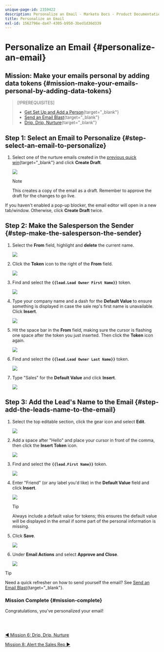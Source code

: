 ```yaml
---
unique-page-id: 2359422
description: Personalize an Email - Marketo Docs - Product Documentation
title: Personalize an Email
exl-id: 1562796e-da47-4305-b950-3bed1d36d339
---
```

# Personalize an Email {#personalize-an-email}

## Mission: Make your emails personal by adding data tokens {#mission-make-your-emails-personal-by-adding-data-tokens}

>[!PREREQUISITES]
>
>* [Get Set Up and Add a Person](/help/marketo/getting-started/quick-wins/get-set-up-and-add-a-person.md){target="_blank"}
>* [Send an Email Blast](/help/marketo/getting-started/quick-wins/send-an-email.md){target="_blank"}
>* [Drip, Drip, Nurture](/help/marketo/getting-started/quick-wins/drip-drip-nurture.md){target="_blank"}

## Step 1: Select an Email to Personalize {#step-select-an-email-to-personalize}

1. Select one of the nurture emails created in the [previous quick win](/help/marketo/getting-started/quick-wins/drip-drip-nurture.md){target="_blank"} and click **Create Draft**.

   ![](assets/personalize-an-email-1.png)

   >[!NOTE]
   >
   >This creates a copy of the email as a draft. Remember to approve the draft for the changes to go live.

If you haven't enabled a pop-up blocker, the email editor will open in a new tab/window. Otherwise, click **Create Draft** twice.

## Step 2: Make the Salesperson the Sender {#step-make-the-salesperson-the-sender}

1. Select the **From** field, highlight and **delete** the current name.

   ![](assets/personalize-an-email-2.png)

1. Click the **Token** icon to the right of the **From** field.

   ![](assets/personalize-an-email-3.png)

1. Find and select the **`{{lead.Lead Owner First Name}}`** token.

   ![](assets/personalize-an-email-4.png)

1. Type your company name and a dash for the **Default Value** to ensure something is displayed in case the sale rep's first name is unavailable. Click **Insert**.

   ![](assets/personalize-an-email-5.png)

1. Hit the space bar in the **From** field, making sure the cursor is flashing one space after the token you just inserted. Then click the **Token** icon again.

   ![](assets/personalize-an-email-6.png)

1. Find and select the **`{{lead.Lead Owner Last Name}}`** token.

   ![](assets/personalize-an-email-7.png)

1. Type "Sales" for the **Default Value** and click **Insert**.

   ![](assets/personalize-an-email-8.png)

## Step 3: Add the Lead's Name to the Email {#step-add-the-leads-name-to-the-email}

1. Select the top editable section, click the gear icon and select **Edit**.

   ![](assets/personalize-an-email-9.png)

1. Add a space after "Hello" and place your cursor in front of the comma, then click the **Insert Token** icon.

   ![](assets/personalize-an-email-10.png)

1. Find and select the **`{{lead.First Name}}`** token.

   ![](assets/personalize-an-email-11.png)

1. Enter "Friend" (or any label you'd like) in the **Default Value** field and click **Insert**.

   ![](assets/personalize-an-email-12.png)

   >[!TIP]
   >
   >Always include a default value for tokens; this ensures the default value will be displayed in the email if some part of the personal information is missing.

1. Click **Save**.

   ![](assets/personalize-an-email-13.png)

1. Under **Email Actions** and select **Approve and Close**.

   ![](assets/personalize-an-email-14.png)

>[!TIP]
>
>Need a quick refresher on how to send yourself the email? See [Send an Email Blast](/help/marketo/getting-started/quick-wins/send-an-email.md){target="_blank"}.

### Mission Complete {#mission-complete}

Congratulations, you've personalized your email!

<br>&nbsp;

[◄ Mission 6: Drip, Drip, Nurture](/help/marketo/getting-started/quick-wins/drip-drip-nurture.md)

[Mission 8: Alert the Sales Rep ►](/help/marketo/getting-started/quick-wins/alert-the-sales-rep.md)
